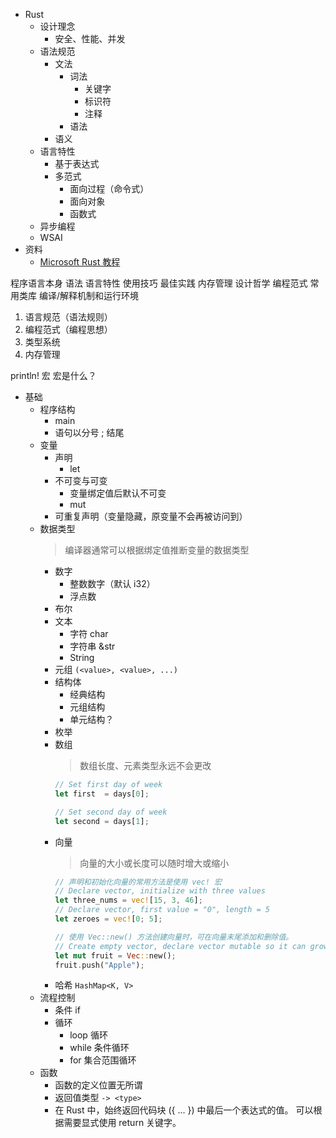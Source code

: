 - Rust
  - 设计理念
    - 安全、性能、并发
  - 语法规范
    - 文法
      - 词法
        - 关键字
        - 标识符
        - 注释
      - 语法
    - 语义
  - 语言特性
    - 基于表达式
    - 多范式
      - 面向过程（命令式）
      - 面向对象
      - 函数式
  - 异步编程
  - WSAI
- 资料
  - [Microsoft Rust 教程](https://docs.microsoft.com/zh-cn/learn/paths/rust-first-steps/)



程序语言本身
语法
语言特性
使用技巧
最佳实践
内存管理
设计哲学
编程范式
常用类库
编译/解释机制和运行环境

1. 语言规范（语法规则）
2. 编程范式（编程思想）
3. 类型系统
4. 内存管理


println! 宏
宏是什么？

- 基础
  - 程序结构
    - main
    - 语句以分号 ; 结尾
  - 变量
    - 声明
      - let
    - 不可变与可变
      - 变量绑定值后默认不可变
      - mut
    - 可重复声明（变量隐藏，原变量不会再被访问到）
  - 数据类型
    > 编译器通常可以根据绑定值推断变量的数据类型
    - 数字
      - 整数数字（默认 i32）
      - 浮点数
    - 布尔
    - 文本
      - 字符 char
      - 字符串 &str
      - String
    - 元组 `(<value>, <value>, ...)`
    - 结构体
      - 经典结构
      - 元组结构
      - 单元结构？
    - 枚举
    - 数组 
      > 数组长度、元素类型永远不会更改
      ```rust
      // Set first day of week
      let first  = days[0];

      // Set second day of week
      let second = days[1];
      ```
    - 向量
      > 向量的大小或长度可以随时增大或缩小
      ```rust
      // 声明和初始化向量的常用方法是使用 vec! 宏
      // Declare vector, initialize with three values
      let three_nums = vec![15, 3, 46];
      // Declare vector, first value = "0", length = 5
      let zeroes = vec![0; 5];

      // 使用 Vec::new() 方法创建向量时，可在向量末尾添加和删除值。
      // Create empty vector, declare vector mutable so it can grow and shrink
      let mut fruit = Vec::new();
      fruit.push("Apple");
      ```
    - 哈希  `HashMap<K, V>`
  - 流程控制
    - 条件 if
    - 循环
      - loop 循环
      - while 条件循环
      - for 集合范围循环
  - 函数
    - 函数的定义位置无所谓
    - 返回值类型 `-> <type>`
    - 在 Rust 中，始终返回代码块 ({ ... }) 中最后一个表达式的值。 可以根据需要显式使用 return 关键字。